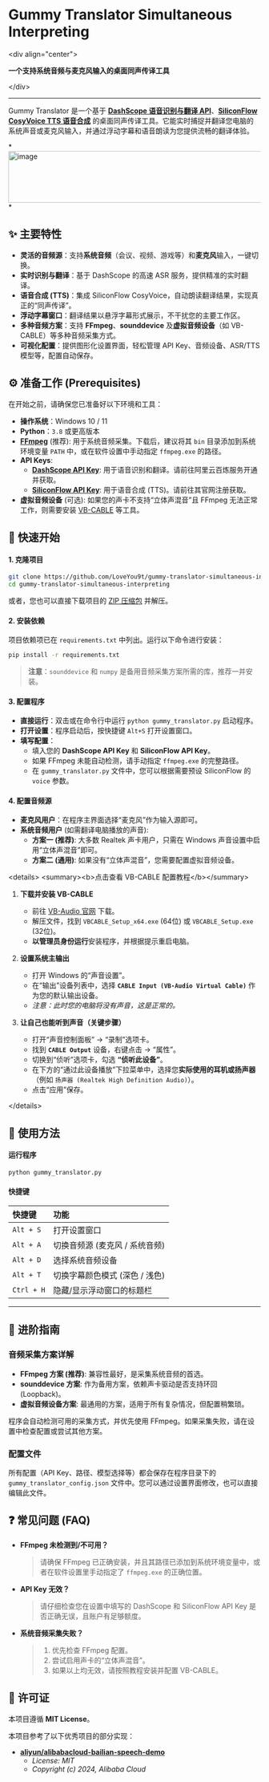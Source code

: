 # Gummy Translator Simultaneous Interpreting

\<div align="center"\>

[](https://www.python.org/)
[](https://www.microsoft.com/windows/)
[](https://opensource.org/licenses/MIT)

**一个支持系统音频与麦克风输入的桌面同声传译工具**

\</div\>

-----

Gummy Translator 是一个基于 **[DashScope 语音识别与翻译 API](https://help.aliyun.com/zh/dashscope/developer-reference/quickstart-2)**、**[SiliconFlow CosyVoice TTS 语音合成](https://www.siliconflow.cn/)** 的桌面同声传译工具。它能实时捕捉并翻译您电脑的系统声音或麦克风输入，并通过浮动字幕和语音朗读为您提供流畅的翻译体验。

*<img width="886" height="103" alt="image" src="https://github.com/user-attachments/assets/89305856-1163-47f5-9281-daa0287f698e" />
*

## ✨ 主要特性

  - **灵活的音频源**：支持**系统音频**（会议、视频、游戏等）和**麦克风**输入，一键切换。
  - **实时识别与翻译**：基于 DashScope 的高速 ASR 服务，提供精准的实时翻译。
  - **语音合成 (TTS)**：集成 SiliconFlow CosyVoice，自动朗读翻译结果，实现真正的“同声传译”。
  - **浮动字幕窗口**：翻译结果以悬浮字幕形式展示，不干扰您的主要工作区。
  - **多种音频方案**：支持 **FFmpeg**、**sounddevice** 及**虚拟音频设备**（如 VB-CABLE）等多种音频采集方式。
  - **可视化配置**：提供图形化设置界面，轻松管理 API Key、音频设备、ASR/TTS 模型等，配置自动保存。

## ⚙️ 准备工作 (Prerequisites)

在开始之前，请确保您已准备好以下环境和工具：

  - **操作系统**：Windows 10 / 11
  - **Python**：`3.8` 或更高版本
  - **[FFmpeg](https://www.gyan.dev/ffmpeg/builds/)** (推荐): 用于系统音频采集。下载后，建议将其 `bin` 目录添加到系统环境变量 `PATH` 中，或在软件设置中手动指定 `ffmpeg.exe` 的路径。
  - **API Keys**:
      - **[DashScope API Key](https://help.aliyun.com/zh/dashscope/developer-reference/quickstart-2)**: 用于语音识别和翻译。请前往阿里云百炼服务开通并获取。
      - **[SiliconFlow API Key](https://www.siliconflow.cn/)**: 用于语音合成 (TTS)。请前往其官网注册获取。
  - **虚拟音频设备** (可选): 如果您的声卡不支持“立体声混音”且 FFmpeg 无法正常工作，则需要安装 [VB-CABLE](https://vb-audio.com/Cable/) 等工具。

## 🚀 快速开始

#### 1\. 克隆项目

```bash
git clone https://github.com/LoveYou9t/gummy-translator-simultaneous-interpreting.git
cd gummy-translator-simultaneous-interpreting
```

或者，您也可以直接下载项目的 [ZIP 压缩包](https://github.com/LoveYou9t/gummy-translator-simultaneous-interpreting/releases) 并解压。

#### 2\. 安装依赖

项目依赖项已在 `requirements.txt` 中列出。运行以下命令进行安装：

```bash
pip install -r requirements.txt
```

> **注意**：`sounddevice` 和 `numpy` 是备用音频采集方案所需的库，推荐一并安装。

#### 3\. 配置程序

  - **直接运行**：双击或在命令行中运行 `python gummy_translator.py` 启动程序。
  - **打开设置**：程序启动后，按快捷键 `Alt+S` 打开设置窗口。
  - **填写配置**：
      - 填入您的 **DashScope API Key** 和 **SiliconFlow API Key**。
      - 如果 FFmpeg 未能自动检测，请手动指定 `ffmpeg.exe` 的完整路径。
      - 在 `gummy_translator.py` 文件中，您可以根据需要预设 SiliconFlow 的 `voice` 参数。

#### 4\. 配置音频源

  - **麦克风用户**：在程序主界面选择“麦克风”作为输入源即可。
  - **系统音频用户** (如需翻译电脑播放的声音):
      - **方案一 (推荐)**: 大多数 Realtek 声卡用户，只需在 Windows 声音设置中启用“立体声混音”即可。
      - **方案二 (通用)**: 如果没有“立体声混音”，您需要配置虚拟音频设备。

\<details\>
\<summary\>\<b\>点击查看 VB-CABLE 配置教程\</b\>\</summary\>

1.  **下载并安装 VB-CABLE**

      - 前往 [VB-Audio 官网](https://vb-audio.com/Cable/) 下载。
      - 解压文件，找到 `VBCABLE_Setup_x64.exe` (64位) 或 `VBCABLE_Setup.exe` (32位)。
      - **以管理员身份运行**安装程序，并根据提示重启电脑。

2.  **设置系统主输出**

      - 打开 Windows 的“声音设置”。
      - 在“输出”设备列表中，选择 **`CABLE Input (VB-Audio Virtual Cable)`** 作为您的默认输出设备。
      - *注意：此时您的电脑将没有声音，这是正常的。*

3.  **让自己也能听到声音（关键步骤）**

      - 打开“声音控制面板” -\> “录制”选项卡。
      - 找到 **`CABLE Output`** 设备，右键点击 -\> “属性”。
      - 切换到“侦听”选项卡，勾选 **“侦听此设备”**。
      - 在下方的“通过此设备播放”下拉菜单中，选择您**实际使用的耳机或扬声器**（例如 `扬声器 (Realtek High Definition Audio)`）。
      - 点击“应用”保存。

\</details\>

## 🎹 使用方法

#### 运行程序

```bash
python gummy_translator.py
```

#### 快捷键

| 快捷键 | 功能 |
| :--- | :--- |
| `Alt + S` | 打开设置窗口 |
| `Alt + A` | 切换音频源 (麦克风 / 系统音频) |
| `Alt + D` | 选择系统音频设备 |
| `Alt + T` | 切换字幕颜色模式 (深色 / 浅色) |
| `Ctrl + H`| 隐藏/显示浮动窗口的标题栏 |

-----

## 🔧 进阶指南

### 音频采集方案详解

  - **FFmpeg 方案 (推荐)**: 兼容性最好，是采集系统音频的首选。
  - **sounddevice 方案**: 作为备用方案，依赖声卡驱动是否支持环回 (Loopback)。
  - **虚拟音频设备方案**: 最通用的方案，适用于所有复杂情况，但配置稍繁琐。

程序会自动检测可用的采集方式，并优先使用 FFmpeg。如果采集失败，请在设置中检查配置或尝试其他方案。

### 配置文件

所有配置（API Key、路径、模型选择等）都会保存在程序目录下的 `gummy_translator_config.json` 文件中。您可以通过设置界面修改，也可以直接编辑此文件。

## ❓ 常见问题 (FAQ)

  - **FFmpeg 未检测到/不可用？**

    > 请确保 FFmpeg 已正确安装，并且其路径已添加到系统环境变量中，或者在软件设置里手动指定了 `ffmpeg.exe` 的正确位置。

  - **API Key 无效？**

    > 请仔细检查您在设置中填写的 DashScope 和 SiliconFlow API Key 是否正确无误，且账户有足够额度。

  - **系统音频采集失败？**

    > 1.  优先检查 FFmpeg 配置。
    > 2.  尝试启用声卡的“立体声混音”。
    > 3.  如果以上均无效，请按照教程安装并配置 VB-CABLE。

## 📄 许可证

本项目遵循 **MIT License**。

本项目参考了以下优秀项目的部分实现：

  - **[aliyun/alibabacloud-bailian-speech-demo](https://github.com/aliyun/alibabacloud-bailian-speech-demo)**
      - *License: MIT*
      - *Copyright (c) 2024, Alibaba Cloud*
